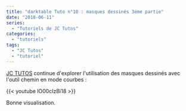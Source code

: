 ```yaml
---
title: "darktable Tuto n°10 : masques dessinés 3éme partie"
date: "2018-06-11"
series:
  - "Tutoriels de JC Tutos"
categories: 
  - "tutoriels"
tags: 
  - "JC Tutos"
  - "tutoriel"
---
```


[JC TUTOS](https://www.youtube.com/channel/UChkmJoz4r375C6F2eym99YQ) continue d'explorer l'utilisation des masques dessinés avec l'outil chemin en mode courbes : 

{{< youtube lO00cIzBi18 >}}

Bonne visualisation.

